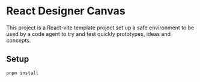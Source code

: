# React Designer Canvas

This project is a React-vite template project set up a safe environment to be used by a code agent to try and test quickly prototypes, ideas and concepts.

## Setup

```bash
pnpm install
```
